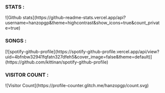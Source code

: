 
<p style="text-align: center;">

<h3> STATS : </h3>
![Github stats](https://github-readme-stats.vercel.app/api?username=hanzopgp&theme=highcontrast&show_icons=true&count_private=true)

<h3> SONGS : </h3>
[![spotify-github-profile](https://spotify-github-profile.vercel.app/api/view?uid=4bfnbw32941fqfatn327dfeh5&cover_image=false&theme=default)](https://github.com/kittinan/spotify-github-profile)

<h3> VISITOR COUNT : </h3>
![Visitor Count](https://profile-counter.glitch.me/hanzopgp/count.svg)

</p>
